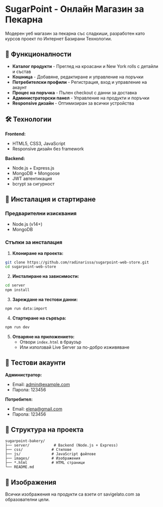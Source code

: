 # SugarPoint - Онлайн Магазин за Пекарна

Модерен уеб магазин за пекарна със сладкиши, разработен като курсов проект по Интернет Базирани Технологии.

## 🎯 Функционалности

- **Каталог продукти** - Преглед на кроасани и New York rolls с детайли и състав
- **Кошница** - Добавяне, редактиране и управление на поръчки
- **Потребителски профили** - Регистрация, вход и управление на акаунт
- **Процес на поръчка** - Пълен checkout с данни за доставка
- **Администраторски панел** - Управление на продукти и поръчки
- **Responsive дизайн** - Оптимизиран за всички устройства

## 🛠️ Технологии

**Frontend:**
- HTML5, CSS3, JavaScript
- Responsive дизайн без framework

**Backend:**
- Node.js + Express.js
- MongoDB + Mongoose
- JWT автентикация
- bcrypt за сигурност

## 🚀 Инсталация и стартиране

### Предварителни изисквания
- Node.js (v14+)
- MongoDB

### Стъпки за инсталация

1. **Клониране на проекта:**
```bash
git clone https://github.com/radinarissa/sugarpoint-web-store.git
cd sugarpoint-web-store
```

2. **Инсталиране на зависимости:**
```bash
cd server
npm install
```

3. **Зареждане на тестови данни:**
```bash
npm run data:import
```

4. **Стартиране на сървъра:**
```bash
npm run dev
```

5. **Отваряне на приложението:**
   - Отвори `index.html` в браузър
   - Или използвай Live Server за по-добро изживяване

## 👤 Тестови акаунти

**Администратор:**
- Email: admin@example.com
- Парола: 123456

**Потребител:**
- Email: elena@gmail.com  
- Парола: 123456

## 📁 Структура на проекта

```
sugarpoint-bakery/
├── server/           # Backend (Node.js + Express)
├── css/             # Стилове
├── js/              # JavaScript файлове
├── images/          # Изображения
├── *.html           # HTML страници
└── README.md
```

## 📸 Изображения
Всички изображения на продукти са взети от savigelato.com за образователни цели.
